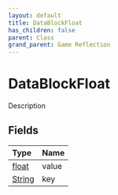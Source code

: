 ```yaml
---
layout: default
title: DataBlockFloat
has_children: false
parent: Class
grand_parent: Game Reflection
---
```

# DataBlockFloat
Description 

## Fields

| Type | Name |
|:----------|:--------------|
| [float](/riftbreaker-wiki/docs/game-reflection/components/float/) | value |
| [String](/riftbreaker-wiki/docs/game-reflection/components/string/) | key |

